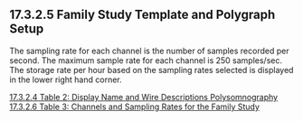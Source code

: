 ## 17.3.2.5 Family Study Template and Polygraph Setup

The sampling rate for each channel is the number of samples recorded per second.  The maximum sample rate for each channel is 250 samples/sec.  The storage rate per hour based on the sampling rates selected is displayed in the lower right hand corner.


<div class="center">
<div class="btn-group">
  <a href=":pages_path:/manuals/polysomnography/17-03-02-04-table2-display-wire-config.md" class="btn btn-default">
    <span class="glyphicon glyphicon-chevron-left"></span>
    17.3.2.4 Table 2: Display Name and Wire Descriptions
  </a>

  <a href=":pages_path:/manuals/polysomnography" class="btn btn-default">
    <span class="glyphicon glyphicon-chevron-up"></span>
    Polysomnography
  </a>

  <a href=":pages_path:/manuals/polysomnography/17-03-02-06-table3-channels-sampling-rates.md" class="btn btn-success">
    17.3.2.6 Table 3: Channels and Sampling Rates for the Family Study
    <span class="glyphicon glyphicon-chevron-right"></span>
  </a>
</div>
</div>
